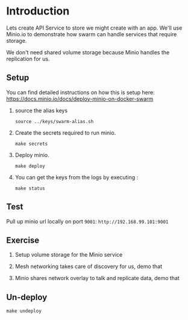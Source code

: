 # Introduction

Lets create API Service to store we might create with an app.  We'll use Minio.io to demonstrate how swarm can handle services that require storage.

We don't need shared volume storage because Minio handles the replication for us.

## Setup

You can find detailed instructions on how this is setup here:
https://docs.minio.io/docs/deploy-minio-on-docker-swarm

1. source the alias keys
   ```
   source ../keys/swarm-alias.sh
   ```

1. Create the secrets required to run minio.
   ```
   make secrets
   ```
2. Deploy minio.
   ```
   make deploy
   ```
3. You can get the keys from the logs by executing :
   ```
   make status
   ```

## Test

Pull up minio url locally on port `9001`: `http://192.168.99.101:9001`

## Exercise

1. Setup volume storage for the Minio service

1. Mesh networking takes care of discovery for us, demo that

1. Minio shares network overlay to talk and replicate data, demo that

## Un-deploy

```
make undeploy
```
